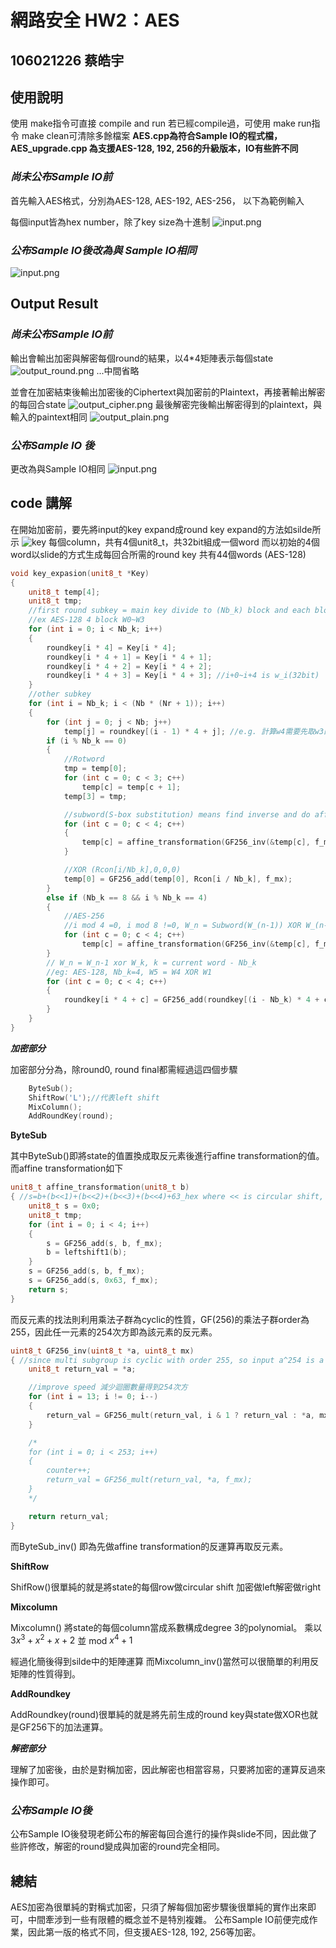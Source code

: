 # 網路安全 HW2：AES

## 106021226 蔡皓宇

## **使用說明**

使用 make指令可直接 compile and run
若已經compile過，可使用 make run指令
make clean可清除多餘檔案
**AES.cpp為符合Sample IO的程式檔，AES_upgrade.cpp 為支援AES-128, 192, 256的升級版本，IO有些許不同**

### ***尚未公布Sample IO前***

首先輸入AES格式，分別為AES-128, AES-192, AES-256，
以下為範例輸入

每個input皆為hex number，除了key size為十進制
![input.png](image/input.png "this is input")

### ***公布Sample IO後改為與 Sample IO相同***
![input.png](image/IO_sample.png "this is input")

## **Output Result**

### ***尚未公布Sample IO前***

輸出會輸出加密與解密每個round的結果，以4*4矩陣表示每個state
![output_round.png](image/output_round.png "this is demo result")
...中間省略

並會在加密結束後輸出加密後的Ciphertext與加密前的Plaintext，再接著輸出解密的每回合state
![output_cipher.png](image/output_cipher.png "this is cipher")
最後解密完後輸出解密得到的plaintext，與輸入的paintext相同
![output_plain.png](image/output_plain.png "this is plain")

### ***公布Sample IO 後***
更改為與Sample IO相同
![input.png](image/IO_sample_2.png "this is input")

## **code 講解**

在開始加密前，要先將input的key expand成round key
expand的方法如silde所示
![key](image/key_expansion.png "key")
每個column，共有4個unit8_t，共32bit組成一個word
而以初始的4個word以slide的方式生成每回合所需的round key
共有44個words
(AES-128)
```c++
void key_expasion(unit8_t *Key)
{
    unit8_t temp[4];
    unit8_t tmp;
    //first round subkey = main key divide to (Nb_k) block and each block is 32bit.
    //ex AES-128 4 block W0~W3
    for (int i = 0; i < Nb_k; i++)
    {
        roundkey[i * 4] = Key[i * 4];
        roundkey[i * 4 + 1] = Key[i * 4 + 1];
        roundkey[i * 4 + 2] = Key[i * 4 + 2];
        roundkey[i * 4 + 3] = Key[i * 4 + 3]; //i+0~i+4 is w_i(32bit)
    }
    //other subkey
    for (int i = Nb_k; i < (Nb * (Nr + 1)); i++)
    {
        for (int j = 0; j < Nb; j++)
            temp[j] = roundkey[(i - 1) * 4 + j]; //e.g. 計算w4需要先取w3的值做rotword subword xor rocn, w5 = w4 xor w1
        if (i % Nb_k == 0)
        {
            //Rotword
            tmp = temp[0];
            for (int c = 0; c < 3; c++)
                temp[c] = temp[c + 1];
            temp[3] = tmp;

            //subword(S-box substitution) means find inverse and do affine trans
            for (int c = 0; c < 4; c++)
            {
                temp[c] = affine_transformation(GF256_inv(&temp[c], f_mx));
            }

            //XOR (Rcon[i/Nb_k],0,0,0)
            temp[0] = GF256_add(temp[0], Rcon[i / Nb_k], f_mx);
        }
        else if (Nb_k == 8 && i % Nb_k == 4)
        {
            //AES-256
            //i mod 4 =0, i mod 8 !=0, W_n = Subword(W_(n-1)) XOR W_(n-8)
            for (int c = 0; c < 4; c++)
                temp[c] = affine_transformation(GF256_inv(&temp[c], f_mx));
        }
        // W_n = W_n-1 xor W_k, k = current word - Nb_k
        //eg: AES-128, Nb_k=4, W5 = W4 XOR W1
        for (int c = 0; c < 4; c++)
        {
            roundkey[i * 4 + c] = GF256_add(roundkey[(i - Nb_k) * 4 + c], temp[c], f_mx);
        }
    }
}
```
***加密部分***


加密部分分為，除round0, round final都需經過這四個步驟
```c++
    ByteSub();
    ShiftRow('L');//代表left shift
    MixColumn();
    AddRoundKey(round);
```

**ByteSub**

其中ByteSub()即將state的值置換成取反元素後進行affine transformation的值。
而affine transformation如下
```c++
unit8_t affine_transformation(unit8_t b)
{ //s=b+(b<<1)+(b<<2)+(b<<3)+(b<<4)+63_hex where << is circular shift, + is under GF256, b is multi inverse
    unit8_t s = 0x0;
    unit8_t tmp;
    for (int i = 0; i < 4; i++)
    {
        s = GF256_add(s, b, f_mx);
        b = leftshift1(b);
    }
    s = GF256_add(s, b, f_mx);
    s = GF256_add(s, 0x63, f_mx);
    return s;
}
```
而反元素的找法則利用乘法子群為cyclic的性質，GF(256)的乘法子群order為255，因此任一元素的254次方即為該元素的反元素。
```c++
uint8_t GF256_inv(uint8_t *a, uint8_t mx)
{ //since multi subgroup is cyclic with order 255, so input a^254 is a inverse
    unit8_t return_val = *a;

    //improve speed 減少迴圈數量得到254次方
    for (int i = 13; i != 0; i--)
    {
        return_val = GF256_mult(return_val, i & 1 ? return_val : *a, mx);
    }

    /*
    for (int i = 0; i < 253; i++)
    {
        counter++;
        return_val = GF256_mult(return_val, *a, f_mx);
    }
    */

    return return_val;
}
```

而ByteSub_inv() 即為先做affine transformation的反運算再取反元素。

**ShiftRow**

ShifRow()很單純的就是將state的每個row做circular shift
加密做left解密做right

**Mixcolumn**

Mixcolumn()
將state的每個column當成系數構成degree 3的polynomial。
乘以 $3x^3+x^2+x+2$ 並 mod $x^4+1$

經過化簡後得到silde中的矩陣運算
而Mixcolumn_inv()當然可以很簡單的利用反矩陣的性質得到。

**AddRoundkey**

AddRoundkey(round)很單純的就是將先前生成的round key與state做XOR也就是GF256下的加法運算。

***解密部分***

理解了加密後，由於是對稱加密，因此解密也相當容易，只要將加密的運算反過來操作即可。

### ***公布Sample IO後***
公布Sample IO後發現老師公布的解密每回合進行的操作與slide不同，因此做了些許修改，解密的round變成與加密的round完全相同。

## **總結**
AES加密為很單純的對稱式加密，只須了解每個加密步驟後很單純的實作出來即可，中間牽涉到一些有限體的概念並不是特別複雜。
公布Sample IO前便完成作業，因此第一版的格式不同，但支援AES-128, 192, 256等加密。